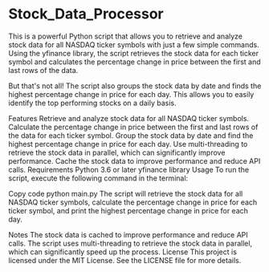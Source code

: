 # Stock_Data_Processor

This is a powerful Python script that allows you to retrieve and analyze stock data for all NASDAQ ticker symbols with just a few simple commands. Using the yfinance library, the script retrieves the stock data for each ticker symbol and calculates the percentage change in price between the first and last rows of the data.

But that's not all! The script also groups the stock data by date and finds the highest percentage change in price for each day. This allows you to easily identify the top performing stocks on a daily basis.

Features
Retrieve and analyze stock data for all NASDAQ ticker symbols.
Calculate the percentage change in price between the first and last rows of the data for each ticker symbol.
Group the stock data by date and find the highest percentage change in price for each day.
Use multi-threading to retrieve the stock data in parallel, which can significantly improve performance.
Cache the stock data to improve performance and reduce API calls.
Requirements
Python 3.6 or later
yfinance library
Usage
To run the script, execute the following command in the terminal:

Copy code
python main.py
The script will retrieve the stock data for all NASDAQ ticker symbols, calculate the percentage change in price for each ticker symbol, and print the highest percentage change in price for each day.

Notes
The stock data is cached to improve performance and reduce API calls.
The script uses multi-threading to retrieve the stock data in parallel, which can significantly speed up the process.
License
This project is licensed under the MIT License. See the LICENSE file for more details.

